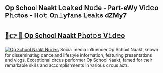 ## Op School Naakt L𝚎a𝚔ed N𝚞𝚍e - Part-eWy Vi𝚍𝚎o P𝚑𝚘tos - H𝚘𝚝 O𝚗𝚕yf𝚊ns L𝚎a𝚔s dZMy7

# <h2><a href="http://kfc3a5n.oniu.top/?m=Op+School+Naakt">🔗👉 🔴 Op School Naakt P𝚑ot𝚘𝚜 V𝚒d𝚎o</a></h2>

[![Op School Naakt Nu𝚍e𝚜](https://i.imgur.com/0qMVB7G.gif)](http://kfc3a5n.oniu.top/?m=Op+School+Naakt)
Social media influencer Op School Naakt, known for disseminating dance and lifestyle information, featuring presentations and vlogs. Exceptional circus performer Op School Naakt, famed for their remarkable skills and accomplishments in various circus acts.  
